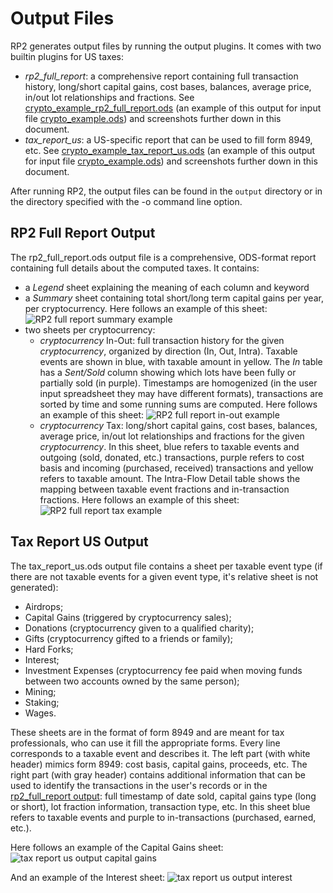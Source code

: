 <!--- Copyright 2021 eprbell --->

<!--- Licensed under the Apache License, Version 2.0 (the "License"); --->
<!--- you may not use this file except in compliance with the License. --->
<!--- You may obtain a copy of the License at --->

<!---     http://www.apache.org/licenses/LICENSE-2.0 --->

<!--- Unless required by applicable law or agreed to in writing, software --->
<!--- distributed under the License is distributed on an "AS IS" BASIS, --->
<!--- WITHOUT WARRANTIES OR CONDITIONS OF ANY KIND, either express or implied. --->
<!--- See the License for the specific language governing permissions and --->
<!--- limitations under the License. --->

# Output Files
RP2 generates output files by running the output plugins. It comes with two builtin plugins for US taxes:
* *rp2_full_report*: a comprehensive report containing full transaction history, long/short capital gains, cost bases, balances, average price, in/out lot relationships and fractions. See [crypto_example_rp2_full_report.ods](../input/golden/crypto_example_rp2_full_report.ods) (an example of this output for input file [crypto_example.ods](../input/crypto_example.ods)) and screenshots further down in this document.
* *tax_report_us*: a US-specific report that can be used to fill form 8949, etc. See [crypto_example_tax_report_us.ods](../input/golden/crypto_example_tax_report_us.ods) (an example of this output for input file [crypto_example.ods](../input/crypto_example.ods)) and screenshots further down in this document.

After running RP2, the output files can be found in the `output` directory or in the directory specified with the -o command line option.

## RP2 Full Report Output
The rp2_full_report.ods output file is a comprehensive, ODS-format report containing full details about the computed taxes. It contains:
* a *Legend* sheet explaining the meaning of each column and keyword
* a *Summary* sheet containing total short/long term capital gains per year, per cryptocurrency. Here follows an example of this sheet: ![RP2 full report summary example](images/rp2_full_report_output_summary.png)
* two sheets per cryptocurrency:
  * *cryptocurrency* In-Out: full transaction history for the given *cryptocurrency*, organized by direction (In, Out, Intra). Taxable events are shown in blue, with taxable amount in yellow. The *In* table has a *Sent/Sold* column showing which lots have been fully or partially sold (in purple). Timestamps are homogenized (in the user input spreadsheet they may have different formats), transactions are sorted by time and some running sums are computed. Here follows an example of this sheet: ![RP2 full report in-out example](images/rp2_full_report_output_in_out.png)
  * *cryptocurrency* Tax: long/short capital gains, cost bases, balances, average price, in/out lot relationships and fractions for the given *cryptocurrency*. In this sheet, blue refers to taxable events and outgoing (sold, donated, etc.) transactions, purple refers to cost basis and incoming (purchased, received) transactions and yellow refers to taxable amount. The Intra-Flow Detail table shows the mapping between taxable event fractions and in-transaction fractions. Here follows an example of this sheet: ![RP2 full report tax example](images/rp2_full_report_output_tax.png)

## Tax Report US Output
The tax_report_us.ods output file contains a sheet per taxable event type (if there are not taxable events for a given event type, it's relative sheet is not generated):
* Airdrops;
* Capital Gains (triggered by cryptocurrency sales);
* Donations (cryptocurrency given to a qualified charity);
* Gifts (cryptocurrency gifted to a friends or family);
* Hard Forks;
* Interest;
* Investment Expenses (cryptocurrency fee paid when moving funds between two accounts owned by the same person);
* Mining;
* Staking;
* Wages.

These sheets are in the format of form 8949 and are meant for tax professionals, who can use it fill the appropriate forms. Every line corresponds to a taxable event and describes it. The left part (with white header) mimics form 8949: cost basis, capital gains, proceeds, etc. The right part (with gray header) contains additional information that can be used to identify the transactions in the user's records or in the [rp2_full_report output](#rp2-full-report-output): full timestamp of date sold, capital gains type (long or short), lot fraction information, transaction type, etc. In this sheet blue refers to taxable events and purple to in-transactions (purchased, earned, etc.).

Here follows an example of the Capital Gains sheet: ![tax report us output capital gains](images/tax_report_us_output_capital_gains.png)

And an example of the Interest sheet: ![tax report us output interest](images/tax_report_us_output_interest.png)
